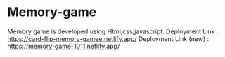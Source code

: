 # Memory-game
Memory game is developed using Html,css,javascript.
Deployment Link : https://card-flip-memory-gamee.netlify.app/
Deployment Link (new) : https://memory-game-1011.netlify.app/
